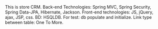 This is store CRM. Back-end Technologies: Spring MVC, Spring Security, Spring Data-JPA, Hibernate, Jackson. 
Front-end technologies: JS, jQuery, ajax, JSP, css. 
BD: HSQLDB. For test: db populate and initialize.
Link type between table: One To More.
